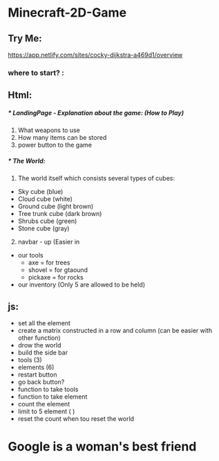 # Minecraft-2D-Game

## Try Me:

https://app.netlify.com/sites/cocky-dijkstra-a469d1/overview

### where to start? :

## Html:

##### \* LandingPage - Explanation about the game: (How to Play)

1.  What weapons to use
2.  How many items can be stored
3.  power button to the game

##### \* The World:

1.  The world itself which consists several types of cubes:

- Sky cube (blue)
- Cloud cube (white)
- Ground cube (light brown)
- Tree trunk cube (dark brown)
- Shrubs cube (green)
- Stone cube (gray)

2. navbar - up (Easier in

- our tools
  - axe = for trees
  - shovel = for gtaound
  - pickaxe = for rocks
- our inventory (Only 5 are allowed to be held)

## js:

- set all the element
- create a matrix constructed in a row and column
  (can be easier with other function)
- drow the world
- build the side bar
- tools (3)
- elements (6)
- restart button
- go back button?
- function to take tools
- function to take element
- count the element
- limit to 5 element ( )
- reset the count when tou reset the world

# Google is a woman's best friend
